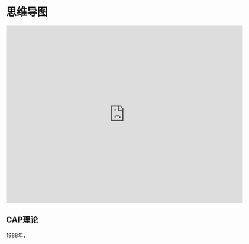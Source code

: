 
# 思维导图
<iframe id="embed_dom" name="embed_dom" frameborder="0" style="display:block;width:640px; height:480px;" src="https://www.processon.com/embed/6344dd2e0e3e740c57fdd769"></iframe>

## CAP理论

1988年，